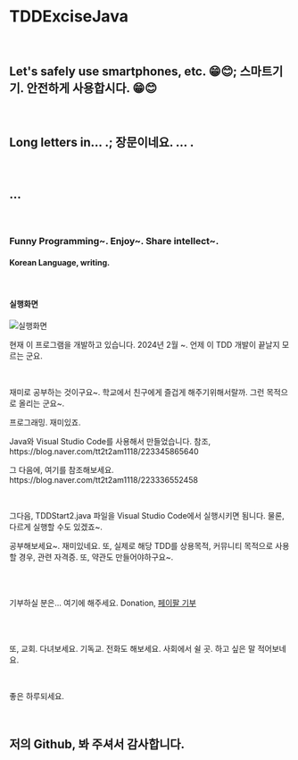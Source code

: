 # TDDExciseJava
<br/>
<h2><p>Let's safely use smartphones, etc. 😁😊; 스마트기기. 안전하게 사용합시다. 😁😊</p><br/><p>Long letters in... .;  장문이네요. ... .</p><br/><p>... </p></h2>
 
 
<br/>
<h3>Funny Programming~. Enjoy~. Share intellect~.</h3>

<h4>Korean Language, writing.</h4>
<br/>
<h4>실행화면</h4>
 

<img src="https://github.com/infott2t/TDDExciseJava/assets/25080178/361a008b-2eb8-4b33-9008-c401dd55e069" alt="실행화면"></img>
<br/>
<p>현재 이 프로그램을 개발하고 있습니다. 2024년 2월 ~. 언제 이 TDD 개발이 끝날지 모르는 군요.</p>
<br/>
<p>
재미로 공부하는 것이구요~. 학교에서 친구에게 즐겁게 해주기위해서랄까. 그런 목적으로 올리는 군요~.</p>

<p>프로그래밍. 재미있죠.</p>

<p>Java와 Visual Studio Code를 사용해서 만들었습니다. 참조, https://blog.naver.com/tt2t2am1118/223345865640</p>

<p>그 다음에, 여기를 참조해보세요. https://blog.naver.com/tt2t2am1118/223336552458</p>

<br/>
<p>그다음, TDDStart2.java 파일을 Visual Studio Code에서 실행시키면 됨니다. 물론, 다르게 실행할 수도 있겠죠~.</p>

<p>공부해보세요~. 재미있네요. 또, 실제로 해당 TDD를 상용목적, 커뮤니티 목적으로 사용할 경우, 관련 자격증. 또, 약관도 만들어야하구요~. </p>
<br/><br/>
<p>기부하실 분은... 여기에 해주세요. Donation, <a href="https://www.paypal.com/paypalme/jcoop45">페이팔 기부</a></p>
<br/><br/>
<p>또, 교회. 다녀보세요. 기독교. 전화도 해보세요. 사회에서 쉴 곳. 하고 싶은 말 적어보네요.</p>
</br>
<p>좋은 하루되세요.</p>

<br/>
<h2>저의 Github, 봐 주셔서 감사합니다.</h2>

